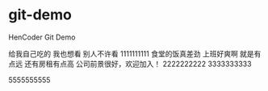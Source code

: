 # git-demo
HenCoder Git Demo

给我自己吃的
我也想看
别人不许看
1111111111
食堂的饭真差劲
上班好爽啊
就是有点远
还有房租有点高
公司前景很好，欢迎加入！
2222222222
3333333333






5555555555